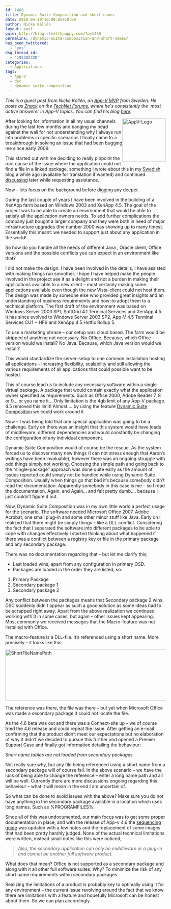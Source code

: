 ```yaml
---
id: 1468
title: Dynamic Suite Composition and short names
date: 2010-04-19T10:00:05+10:00
author: Nicke Källén
layout: post
guid: http://blog.stealthpuppy.com/?p=1468
permalink: /dynamic-suite-composition-and-short-names/
has_been_twittered:
  - 'yes'
dsq_thread_id:
  - "195382320"
categories:
  - Applications
tags:
  - App-V
  - dsc
  - dynamic suite composition
---
```

_This is a guest post from Nicke Källén, an_ [_App-V MVP_](https://mvp.support.microsoft.com/profile=DEDA5599-4A38-46A1-A4B0-479D4A945793) _from Sweden. He posts as [Znack](http://social.technet.microsoft.com/Profile/en-US/?user=znack&referrer=http%3a%2f%2fsocial.technet.microsoft.com%2fForums%2fen-US%2fappvclients%2fthread%2fba1a1e3b-b14e-45aa-9373-ba83601b67e9%3foutputas%3dxml&rh=tWq%2byX14GBUU1nKZoHcORYkqCJLPYn4mhXSrzDpr8kk%3d&sp=forums) on the [TechNet Forums](http://social.technet.microsoft.com/Forums/en-gb/category/appvirtualization), where he's consistently the  most active answerer in App-V topics. You can find his blog_ [_here_](http://www.viridisit.se/eng/blog/)_._ 

[<img style="margin-left: 0px; margin-right: 0px; border: 0px;" src="https://stealthpuppy.com/media/2010/04/AppVLogo_thumb.png" border="0" alt="AppV-Logo" width="136" height="136" align="right" />](https://stealthpuppy.com/media/2010/04/AppVLogo.png) After looking for information in all my usual channels during the last few months and banging my head against the wall for not understanding why I always run into problems in specific scenarios I finally came to a breakthrough in solving an issue that had been bugging me since early 2009.

This started out with me deciding to really pinpoint the root cause of the issue where the application could not find a file in a linked package, something I wrote about this in my [Swedish](http://www.viridisit.se/swe/blog/?p=149) blog a while ago (available for translation if wanted) and continued [discussing](http://www.viridisit.se/eng/blog/?p=198) later while requesting assistance.

Now – lets focus on the background before digging any deeper.

During the last couple of years I have been involved in the building of a XenApp farm based on Windows 2003 and XenApp 4.5. The goal of the project was to be able to create an environment that would be able to satisfy all the application owners needs. To add further complications the company just bought a larger company and they were both in need of major infrastructure upgrades (the number 2000 was showing up to many times). Essentially this meant: we needed to support just about any application in the world!

So how do you handle all the needs of different Java , Oracle client, Office versions and the possible conflicts you can expect in an environment like that?

I did not make the design. I have been involved in the details, I have assisted with making things run smoother. I hope I have helped make the people involved in the project see it as a delight and not a burden in making their applications available to a new client – most certainly making some applications available even though the new Vista-client could not host them. The design was made by someone else who provided great insights and an understanding of business requirements and how-to adopt them to a technical platform. The first draft of the environment was based on Windows Server 2003 SP1, SoftGrid 4.1 Terminal Services and XenApp 4.5. It has since evolved to Windows Server 2003 SP2, App-V 4.5 Terminal Services CU1 + HF6 and XenApp 4.5 Hotfix Rollup 5.

To use a marketing phrase – our setup was cloud based. The farm would be stripped of anything not necessary. No Office. Because, which Office version would we install? No Java. Because, which Java version would we install?

This would standardize the server-setup to one common installation hosting all applications – increasing flexibility, scalability and still allowing the various requirements of all applications that could possible want to be hosted.

This of course lead us to include any necessary software within a single virtual package. A package that would contain exactly what the application owner specified as requirements. Such as Office 2000, Adobe Reader 7, 8 or 9… or you name it… Only limitation is the 4gb limit of any App-V package. 4.5 removed this limit! Almost…. by using the feature [Dynamic Suite Composition](http://technet.microsoft.com/en-us/library/cc843662.aspx) we could work around it

Now – I was being told that one special application was going to be a challenge. Early on there was an insight that this system would have loads of middleware, different dependencies and would constantly be changing the configuration of any individual component.

Dynamic Suite Composition would of course be the rescue. As the system forced us to discover many new things (I can not stress enough that Aaron’s writings have been invaluable), however there was an ongoing struggle with odd things simply not working. Choosing the simple path and going back to the “single-package” approach was done quite early as the amount of issues reported could simply not be handled while using Dynamic Suite Composition. Usually when things go that bad it’s because somebody didn’t read the documentation. Apparently somebody in this case is me – so I read the documentation. Again. and Again… and felt pretty dumb…. because I just couldn’t figure it out.

Now, Dynamic Suite Composition was in my own little world a perfect usage for the scenario. The software needed Microsoft Office 2007, Adobe Acrobat, one small plug-in and some other minor stuff like Java. Early on I realized that there might be simply things – like a DLL conflict. Considering the fact that I separated the software into different packages to be able to cope with changes effectively I started thinking about what happened if there was a conflict between a registry key or file in the primary package and any secondary package.

There was no documentation regarding that – but let me clarify this;

  * Last loaded wins, apart from any configuration in primary OSD.
  * Packages are loaded in the order they are listed, so:

  1. Primary Package
  2. Secondary package 1
  3. Secondary package 2

Any conflict between the packages means that Secondary package 2 wins. DSC suddenly didn’t appear as such a good solution as some ideas had to be scrapped right away. Apart from the above realization we continued working with it in some cases, but again – other issues kept appearing. Most commonly we received messages that the Macro-feature was not installed with Office.

The macro-feature is a DLL-file. It’s referenced using a short name. More precisely – it looks like this:

[<img style="border: 0px;" src="https://stealthpuppy.com/media/2010/04/ShortFileNamePath_thumb.png" border="0" alt="ShortFileNamePath" width="660" height="160" />](https://stealthpuppy.com/media/2010/04/ShortFileNamePath.png)

The reference was there, the file was there – but yet when Microsoft Office was made a secondary package it could not locate the file.

As the 4.6 beta was out and there was a Connect-site up – we of course tried the 4.6 release and could repeat the issue. After getting an e-mail confirming that the product didn’t meet our expectations but no elaboration of why it didn’t we decided to pursue this further and opened a Premier Support Case and finally got information detailing the behaviour:

_Short name tables are not loaded from secondary packages._

Not really sure why, but any file being referenced using a short name from a secondary package will of course fail. In the above scenario – we have the luck of being able to change the reference – enter a long name path and all will be well. Currently there are more discussions ongoing regarding this behaviour – what it will mean in the end I am uncertain of.

So what can be done to avoid issues with the above? Make sure you do not have anything in the secondary package available in a location which uses long names. Such as %PROGRAMFILES%.

Since all of this was undocumented, our main focus was to get some proper documentation in place, and with the release of App-v 4.6 the [sequencing guide](http://download.microsoft.com/download/F/7/8/F784A197-73BE-48FF-83DA-4102C05A6D44/App-46_Sequencing_Guide_Final.docx) was updated with a few notes and the replacement of some images that had been pretty harshly judged. None of the actual technical limitations were written, instead small notes like this were noticed;

> _Also, the secondary application can only be middleware or a plug-in and cannot be another full software product._

What does that mean? Office is not supported as a secondary package and along with it all other full software suites. Why? To minimize the risk of any short name requirements within secondary packages.

Realizing the limitations of a product is probably key to optimally using it for any environment – the current issue revolving around the fact that we know there are limitations with a feature and hopefully Microsoft can be honest about them. So we can plan accordingly.